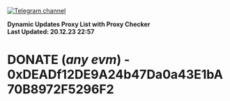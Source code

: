[![Telegram channel](https://img.shields.io/endpoint?url=https://runkit.io/damiankrawczyk/telegram-badge/branches/master?url=https://t.me/n4z4v0d)](https://t.me/n4z4v0d) 

**Dynamic Updates Proxy List with Proxy Checker**  
**Last Updated: 20.12.23 22:57**

# DONATE (_any evm_) - 0xDEADf12DE9A24b47Da0a43E1bA70B8972F5296F2

